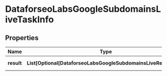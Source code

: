 # DataforseoLabsGoogleSubdomainsLiveTaskInfo


## Properties

| Name | Type | Description | Notes |
|------------ | ------------- | ------------- | -------------|
**result** | **List[Optional[DataforseoLabsGoogleSubdomainsLiveResultInfo]]** | array of results |[optional]|